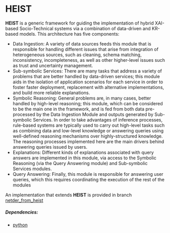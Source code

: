 # **HEIST**

**HEIST** is a generic framework for guiding the implementation of hybrid XAI-based Socio-Technical systems via a combination of data-driven and KR-based models. This architecture has five components:
- Data Ingestion: A variety of data sources feeds this module that is responsible for handling different issues that arise from integration of heterogeneous sources, such as cleaning, schema matching, inconsistency, incompleteness, as well as other higher-level issues such as trust and uncertainty management.
- Sub-symbolic Services: There are many tasks that address a variety of problems that are better handled by data-driven services; this module aids in the isolation of application scenarios for each service in order to foster faster deployment, replacement with alternative implementations, and build more reliable explanations.
- Symbolic Reasoning: General problems are, in many cases, better handled by high-level reasoning; this module, which can be considered to be the main one in the framework, and is fed from both data pre-processed by the Data Ingestion Module and outputs generated by Sub-symbolic Services. In order to take advantages of inference processes, rule-based systems are typically used to carry out high-level tasks such as combining data and low-level knowledge or answering queries using well-defined reasoning mechanisms over highly-structured knowledge. The reasoning processes implemented here are the main drivers behind answering queries issued by users.
- Explanations: Different kinds of explanations associated with query answers are implemented in this module, via access to the Symbolic Reasoning (via the Query Answering module) and Sub-symbolic Services modules.
- Query Answering: Finally, this module is responsible for answering user queries, which this requires coordinating the execution of the rest of the modules

An implementation that extends **HEIST** is provided in branch [netder_from_heist](https://github.com/jnparedes/HEIST/tree/netder_from_heist)

##### Dependencies:
- [python](https://www.python.org/downloads/)